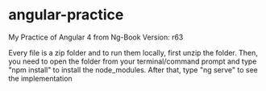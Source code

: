 # angular-practice
My Practice of Angular 4 from Ng-Book Version: r63

Every file is a zip folder and to run them locally, first unzip the folder. Then, you need to open the folder from your terminal/command prompt and type "npm install" to install the node_modules.
After that, type "ng serve" to see the implementation
